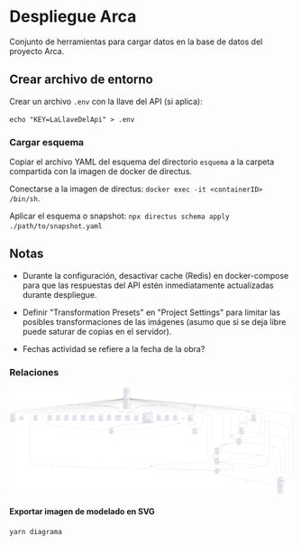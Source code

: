 # Despliegue Arca

Conjunto de herramientas para cargar datos en la base de datos del proyecto Arca.

## Crear archivo de entorno

Crear un archivo `.env` con la llave del API (si aplica):

`echo "KEY=LaLlaveDelApi" > .env`

### Cargar esquema

Copiar el archivo YAML del esquema del directorio `esquema` a la carpeta compartida con la imagen de docker de directus.

Conectarse a la imagen de directus: `docker exec -it <containerID> /bin/sh`.

Aplicar el esquema o snapshot: `npx directus schema apply ./path/to/snapshot.yaml`

## Notas

- Durante la configuración, desactivar cache (Redis) en docker-compose para que las respuestas del API estén inmediatamente actualizadas durante despliegue.
- Definir "Transformation Presets" en "Project Settings" para limitar las posibles transformaciones de las imágenes (asumo que si se deja libre puede saturar de copias en el servidor).

- Fechas actividad se refiere a la fecha de la obra?

### Relaciones

![Modelado](./modelado.svg)

#### Exportar imagen de modelado en SVG

```bash
yarn diagrama
```
